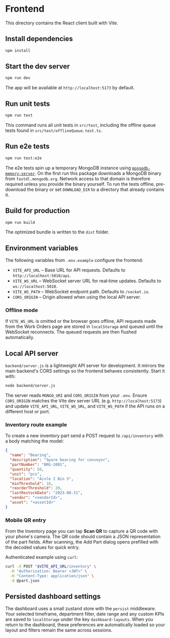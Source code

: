 # Frontend

This directory contains the React client built with Vite.

## Install dependencies

```bash
npm install
```

## Start the dev server

```bash
npm run dev
```

The app will be available at `http://localhost:5173` by default.

## Run unit tests

```bash
npm run test
```

This command runs all unit tests in `src/test`, including the offline queue
tests found in `src/test/offlineQueue.test.ts`.

## Run e2e tests

```bash
npm run test:e2e
```

The e2e tests spin up a temporary MongoDB instance using
[`mongodb-memory-server`](https://github.com/nodkz/mongodb-memory-server). On the
first run this package downloads a MongoDB binary from `fastdl.mongodb.org`.
Network access to that domain is therefore required unless you provide the
binary yourself. To run the tests offline, pre-download the binary or set
`DOWNLOAD_DIR` to a directory that already contains it.

## Build for production

```bash
npm run build
```

The optimized bundle is written to the `dist` folder.

## Environment variables

The following variables from `.env.example` configure the frontend:

- `VITE_API_URL` – Base URL for API requests. Defaults to `http://localhost:5010/api`.
- `VITE_WS_URL` – WebSocket server URL for real‑time updates. Defaults to `ws://localhost:5010`.
- `VITE_WS_PATH` – WebSocket endpoint path. Defaults to `/socket.io`.
- `CORS_ORIGIN` – Origin allowed when using the local API server.

### Offline mode

If `VITE_WS_URL` is omitted or the browser goes offline, API requests made
from the Work Orders page are stored in `localStorage` and queued until the
WebSocket reconnects. The queued requests are then flushed automatically.

## Local API server

`backend/server.js` is a lightweight API server for development. It mirrors the main backend's CORS settings so the frontend behaves consistently. Start it with:

```bash
node backend/server.js
```

The server reads `MONGO_URI` and `CORS_ORIGIN` from your `.env`. Ensure `CORS_ORIGIN` matches the Vite dev server URL (e.g. `http://localhost:5173`) and update `VITE_API_URL`, `VITE_WS_URL`, and `VITE_WS_PATH` if the API runs on a different host or port.

### Inventory route example

To create a new inventory part send a POST request to `/api/inventory` with a body matching the model:

```json
{
  "name": "Bearing",
  "description": "Spare bearing for conveyor",
  "partNumber": "BRG-1001",
  "quantity": 50,
  "unit": "pcs",
  "location": "Aisle 2 Bin 5",
  "minThreshold": 10,
  "reorderThreshold": 20,
  "lastRestockDate": "2023-08-31",
  "vendor": "<vendorId>",
  "asset": "<assetId>"
}
```

### Mobile QR entry

From the Inventory page you can tap **Scan QR** to capture a QR code with your phone's camera. The QR code should contain a JSON representation of the part fields. After scanning, the Add Part dialog opens prefilled with the decoded values for quick entry.

Authenticated example using `curl`:

```bash
curl -X POST "$VITE_API_URL/inventory" \
  -H "Authorization: Bearer <JWT>" \
  -H "Content-Type: application/json" \
  -d @part.json
```

## Persisted dashboard settings

The dashboard uses a small zustand store with the `persist` middleware. Your
selected timeframe, department filter, date range and any custom KPIs are saved
to `localStorage` under the key `dashboard-layouts`. When you return to the
dashboard, these preferences are automatically loaded so your layout and filters
remain the same across sessions.
